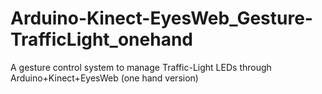 # Arduino-Kinect-EyesWeb_Gesture-TrafficLight_onehand
A gesture control system to manage Traffic-Light LEDs through Arduino+Kinect+EyesWeb (one hand version)
